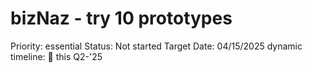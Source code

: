 # bizNaz - try 10 prototypes

Priority: essential
Status: Not started
Target Date: 04/15/2025
dynamic timeline: 🔵 this Q2-'25